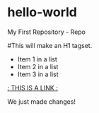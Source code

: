 # hello-world
My First Repository - Repo

#This will make an H1 tagset.

- Item 1 in a list
- Item 2 in a list
- Item 3 in a list

[: THIS IS A LINK :](http://www.southhills.edu)

We just made changes!
